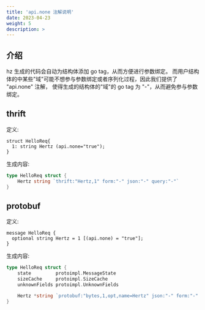 ```yaml
---
title: 'api.none 注解说明'
date: 2023-04-23
weight: 5
description: >
---
```

## 介绍

hz 生成的代码会自动为结构体添加 go tag，从而方便进行参数绑定。
而用户结构体的中某些"域"可能不想参与参数绑定或者序列化过程，因此我们提供了 "api.none" 注解，
使得生成的结构体的"域"的 go tag 为 "-"，从而避免参与参数绑定。

## thrift

定义:

```
struct HelloReq{
  1: string Hertz (api.none="true");
}
```

生成内容:

```go
type HelloReq struct {
	Hertz string `thrift:"Hertz,1" form:"-" json:"-" query:"-"`
}
```

## protobuf

定义:

```
message HelloReq {
  optional string Hertz = 1 [(api.none) = "true"];
}
```

生成内容:

```go
type HelloReq struct {
	state         protoimpl.MessageState
	sizeCache     protoimpl.SizeCache
	unknownFields protoimpl.UnknownFields

	Hertz *string `protobuf:"bytes,1,opt,name=Hertz" json:"-" form:"-" query:"-"`
}
```
